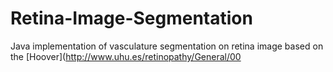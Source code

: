 # Retina-Image-Segmentation

Java implementation of vasculature segmentation on retina image based on the [Hoover](http://www.uhu.es/retinopathy/General/00